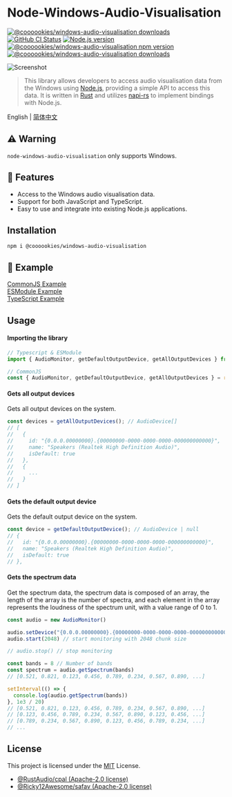 # Node-Windows-Audio-Visualisation

<a href="https://github.com/LeagueTavern/node-windows-audio-visualisation/issues"><img src="https://img.shields.io/github/issues/LeagueTavern/node-windows-audio-visualisation?style=for-the-badge" alt="@coooookies/windows-audio-visualisation downloads"></a>
<a href="https://github.com/LeagueTavern/node-windows-audio-visualisation/actions"><img alt="GitHub CI Status" src="https://img.shields.io/github/actions/workflow/status/LeagueTavern/node-windows-audio-visualisation/CI.yml?style=for-the-badge"></a>
<a href="https://nodejs.org/en/about/releases/"><img src="https://img.shields.io/node/v/%40coooookies%2Fwindows-audio-visualisation?style=for-the-badge" alt="Node.js version"></a>
<a href="https://www.npmjs.com/package/@coooookies/windows-audio-visualisation"><img src="https://img.shields.io/npm/v/@coooookies/windows-audio-visualisation.svg?style=for-the-badge&sanitize=true" alt="@coooookies/windows-audio-visualisation npm version"></a>
<a href="https://npmcharts.com/compare/@coooookies/windows-audio-visualisation?minimal=true"><img src="https://img.shields.io/npm/dm/@coooookies/windows-audio-visualisation.svg?style=for-the-badge&sanitize=true" alt="@coooookies/windows-audio-visualisation downloads"></a>

![Screenshot](docs/shot1.gif)

> This library allows developers to access audio visualisation data from the Windows using [Node.js](https://nodejs.org/), providing a simple API to access this data. It is written in [Rust](https://www.rust-lang.org/) and utilizes [napi-rs](https://napi.rs/) to implement bindings with Node.js.

English | [简体中文](./README_CN.md)

## ⚠️ Warning

`node-windows-audio-visualisation` only supports Windows.

## 🚀 Features

- Access to the Windows audio visualisation data.
- Support for both JavaScript and TypeScript.
- Easy to use and integrate into existing Node.js applications.

## Installation

```shell
npm i @coooookies/windows-audio-visualisation
```

## 🍊 Example

[CommonJS Example](example/index.js) <br />
[ESModule Example](example/index.mjs) <br />
[TypeScript Example](example/index.ts) <br />

## Usage

#### Importing the library

```Typescript
// Typescript & ESModule
import { AudioMonitor, getDefaultOutputDevice, getAllOutputDevices } from '@coooookies/windows-audio-visualisation';

// CommonJS
const { AudioMonitor, getDefaultOutputDevice, getAllOutputDevices } = require('@coooookies/windows-audio-visualisation');
```

#### Gets all output devices

Gets all output devices on the system.

```Typescript
const devices = getAllOutputDevices(); // AudioDevice[]
// [
//   {
//     id: "{0.0.0.00000000}.{00000000-0000-0000-0000-000000000000}",
//     name: "Speakers (Realtek High Definition Audio)",
//     isDefault: true
//   },
//   {
//     ...
//   }
// ]
```

#### Gets the default output device

Gets the default output device on the system.

```Typescript
const device = getDefaultOutputDevice(); // AudioDevice | null
// {
//   id: "{0.0.0.00000000}.{00000000-0000-0000-0000-000000000000}",
//   name: "Speakers (Realtek High Definition Audio)",
//   isDefault: true
// },
```

#### Gets the spectrum data

Get the spectrum data, the spectrum data is composed of an array, the length of the array is the number of spectra, and each element in the array represents the loudness of the spectrum unit, with a value range of 0 to 1.

```Typescript
const audio = new AudioMonitor()

audio.setDevice("{0.0.0.00000000}.{00000000-0000-0000-0000-000000000000}") // Set the device id
audio.start(2048) // start monitoring with 2048 chunk size

// audio.stop() // stop monitoring

const bands = 8 // Number of bands
const spectrum = audio.getSpectrum(bands)
// [0.521, 0.821, 0.123, 0.456, 0.789, 0.234, 0.567, 0.890, ...]

setInterval(() => {
  console.log(audio.getSpectrum(bands))
}, 1e3 / 20)
// [0.521, 0.821, 0.123, 0.456, 0.789, 0.234, 0.567, 0.890, ...]
// [0.123, 0.456, 0.789, 0.234, 0.567, 0.890, 0.123, 0.456, ...]
// [0.789, 0.234, 0.567, 0.890, 0.123, 0.456, 0.789, 0.234, ...]
// ...
```

## License

This project is licensed under the [MIT](LICENSE) License.

- [@RustAudio/cpal (Apache-2.0 license)](https://github.com/RustAudio/cpal)
- [@Ricky12Awesome/safav (Apache-2.0 license)](https://github.com/Ricky12Awesome/safav)

